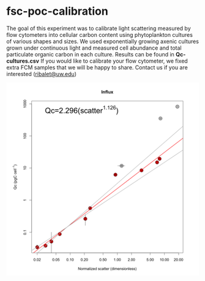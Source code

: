 # fsc-poc-calibration
The goal of this experiment was to calibrate light scattering measured by flow cytometers into cellular carbon content using phytoplankton cultures of various shapes and sizes. 
We used exponentially growing axenic cultures grown under continuous light and measured cell abundance and total particulate organic carbon in each culture. Results can be found in **Qc-cultures.csv**
If you would like to calibrate your flow cytometer, we fixed extra FCM samples that we will be happy to share. Contact us if you are interested (ribalet@uw.edu)

![alt text](Influx-Qc-scatter.png "BD Influx calibration of forward scatter normalized by 1 micron beads")
